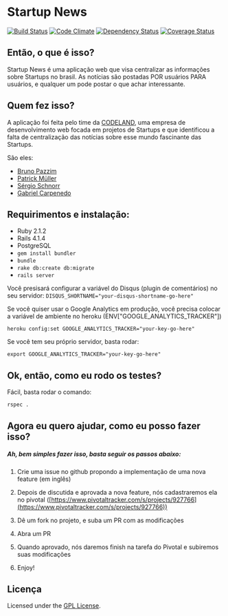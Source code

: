 # Startup News

[![Build Status](https://travis-ci.org/codelandev/startup_news.png?branch=master)](https://travis-ci.org/codelandev/startup_news)
[![Code Climate](https://codeclimate.com/github/codelandev/startup_news.png)](https://codeclimate.com/github/codelandev/startup_news)
[![Dependency Status](https://gemnasium.com/codelandev/startup_news.png)](https://gemnasium.com/codelandev/startup_news)
[![Coverage Status](https://coveralls.io/repos/codelandev/startup_news/badge.png?branch=master)](https://coveralls.io/r/codelandev/startup_news?branch=master)

## Então, o que é isso?
Startup News é uma aplicação web que visa centralizar as informações sobre Startups no brasil. As notícias são postadas POR usuários PARA usuários, e qualquer um pode postar o que achar interessante.

## Quem fez isso?
A aplicação foi feita pelo time da [CODELAND](http://www.codeland.com.br), uma empresa de desenvolvimento web focada em projetos de Startups e que identificou a falta de centralização das notícias sobre esse mundo fascinante das Startups.

São eles:

- [Bruno Pazzim](http://github.com/bpazzim)
- [Patrick Müller](http://github.com/mpatrick)
- [Sérgio Schnorr](http://github.com/ssjr)
- [Gabriel Carpenedo](http://github.com/cbgabe)

## Requirimentos e instalação:
- Ruby 2.1.2
- Rails 4.1.4
- PostgreSQL
- `gem install bundler`
- `bundle`
- `rake db:create db:migrate`
- `rails server`

Você presisará configurar a variável do Disqus (plugin de comentários) no seu servidor: `DISQUS_SHORTNAME="your-disqus-shortname-go-here"`

Se você quiser usar o Google Analytics em produção, você precisa colocar a variável de ambiente no heroku (ENV["GOOGLE_ANALYTICS_TRACKER"])

`heroku config:set GOOGLE_ANALYTICS_TRACKER="your-key-go-here"`

Se você tem seu próprio servidor, basta rodar:

`export GOOGLE_ANALYTICS_TRACKER="your-key-go-here"`

## Ok, então, como eu rodo os testes?
Fácil, basta rodar o comando:

`rspec .`

## Agora eu quero ajudar, como eu posso fazer isso?
##### Ah, bem simples fazer isso, basta seguir os passos abaixo:

1) Crie uma issue no github propondo a implementação de uma nova feature (em inglês)

2) Depois de discutida e aprovada a nova feature, nós cadastraremos ela no pivotal ([https://www.pivotaltracker.com/s/projects/927766](https://www.pivotaltracker.com/s/projects/927766))

3) Dê um fork no projeto, e suba um PR com as modificações

4) Abra um PR

5) Quando aprovado, nós daremos finish na tarefa do Pivotal e subiremos suas modificações

6) Enjoy!

## Licença
Licensed under the [GPL License](http://www.gnu.org/copyleft/gpl.html).
